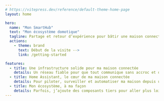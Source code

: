 ```yaml
---
# https://vitepress.dev/reference/default-theme-home-page
layout: home

hero:
  name: "Mon SmartHub"
  text: "Mon écosystème domotique"
  tagline: Partage et retour d’expérience pour bâtir une maison connectée, du câblage aux automatisations du quotidien..
  actions:
    - theme: brand
      text: Début de la visite -->
      link: /getting-started

features:
  - title: Une infrastructure solide pour ma maison connectée
    details: Un réseau fiable pour que tout communique sans accroc et de manière sécurisée.
  - title: Home Assistant, le cœur de ma maison connectée
    details: Pour piloter, surveiller et automatiser ma maison depuis un seul endroit.
  - title: Mon écosystème, à ma façon
    details: Parfois, j’ajoute des composants tiers pour aller plus loin ou m’amuser avec de nouvelles idées.
---
```


